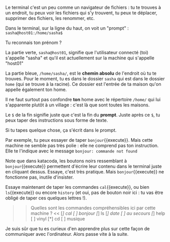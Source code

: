 
Le terminal c'est un peu comme un navigateur de fichiers : tu te trouves à un endroit, tu peux voir les fichiers qui s'y trouvent, tu peux te déplacer, supprimer des fichiers, les renommer, etc.

Dans le terminal, sur la ligne du haut, on voit un "prompt" :
`sasha@host01:/home/sasha$`

Tu reconnais ton prénom ?

La partie verte, `sasha@host01`, signifie que l'utilisateur connecté (toi) s'appelle "sasha" et qu'il est actuellement sur la machine qui s'appelle "host01"

La partie bleue, `/home/sasha/`, est le **chemin absolu** de l'endroit où tu te trouves. Pour le moment, tu es dans le dossier `sasha` qui est dans le dossier `home` (qui se trouve à la racine).
Ce dossier est l'entrée de ta maison qu'on appelle également ton home.

Il ne faut surtout pas confondre **ton** home avec le répertoire `/home/` qui lui s'apparente plutôt à un village : c'est là que sont toutes les maisons.

Le `$` de la fin signifie juste que c'est la fin du **prompt**. Juste après ce `$`, tu peux taper des instructions sous forme de texte.

Si tu tapes quelque chose, ça s'écrit dans le prompt.

Par exemple, tu peux essayer de taper `bonjour`{{execute}}. Mais cette machine ne semble pas très polie : elle ne comprend pas ton instruction. Elle te l'indique avec le message
`bonjour: commande not found`

Note que dans katacoda, les boutons noirs ressemblant à `bonjour`{{execute}} permettent d'écrire leur contenu dans le terminal juste en cliquant dessus. Essaye, c'est très pratique.
Mais `bonjour`{{execute}} ne fonctionne pas, inutile d'insister.

Essaye maintenant de taper les commandes `cal`{{execute}}, ou bien `ls`{{execute}} ou encore `history` (et oui, pas de bouton noir ici : tu vas être obligé de taper ces quelques lettres !).

>> Quelles sont les commandes compréhensibles ici par cette machine ? <<
[*] cal
[ ] bonjour
[*] ls
[*] date
[ ] au secours
[*] help
[ ] vinyl
[*] cd
[ ] musique


Je suis sûr que tu es curieux d'en apprendre plus sur cette façon de communiquer avec l'ordinateur. Alors passe vite à la suite.
